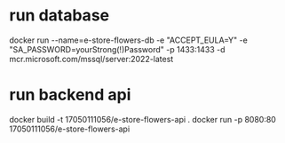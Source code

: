 # run database 
docker run --name=e-store-flowers-db -e "ACCEPT_EULA=Y" -e "SA_PASSWORD=yourStrong(!)Password" -p 1433:1433 -d mcr.microsoft.com/mssql/server:2022-latest

# run backend api
docker build -t 17050111056/e-store-flowers-api .
docker run -p 8080:80 17050111056/e-store-flowers-api
